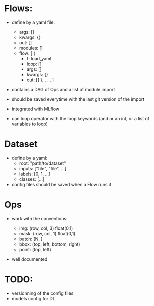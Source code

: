 # Flows:
 - define by a yaml file:
    - args: []
    - kwargs: {}
    - out: []
    - modules: []
    - flow: [
      {
        - f: load_yaml
        - loop: []
        - args: []
        - kwargs: {}
        - out: []
      },
      .
      .
      .
    ]


 - contains a DAG of Ops and a list of module import
 - should be saved everytime with the last git version of the import
 - integrated with MLflow
 - can loop operator with the loop keywords (and or an int, or a list of variables to loop)

# Dataset
 - define by a yaml:
    - root: "path/to/dataset"
    - inputs: ["file", "file", ...]
    - labels: [0, 1, ...]
    - classes: [...]
 - config files should be saved when a Flow runs it

# Ops
 - work with the conventions:
    - img: (row, col, 3) float(0,1)
    - mask: (row, col, 1) float(0,1)
    - batch: (N, )
    - bbox: (top, left, bottom, right)
    - point: (top, left)

 - well documented


# TODO:
 - versionning of the config files
 - models config for DL
